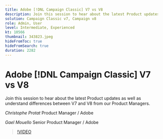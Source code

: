 ```yaml
---
title: Adobe [!DNL Campaign Classic] V7 vs V8
description: Join this session to hear about the latest Product updates as well as understand differences between V7 and V8 from our Product Managers.
solution: Campaign Classic v7, Campaign v8
role: Admin, User
level: Intermediate, Experienced
kt: 10566
thumbnail: 343823.jpeg
hideFromToc: true
hideFromSearch: true
duration: 2282
---
```

# Adobe [!DNL Campaign Classic] V7 vs V8

Join this session to hear about the latest Product updates as well as understand differences between V7 and V8 from our Product Managers.

*Christophe Protat* Product Manager / Adobe

*Gael Mouello* Senior Product Manager / Adobe

>[!VIDEO](https://video.tv.adobe.com/v/343823/?quality=12&learn=on)
